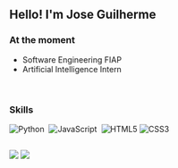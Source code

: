 ## Hello! I'm Jose Guilherme

### At the moment
- Software Engineering FIAP
- Artificial Intelligence Intern


<br>

### Skills
<!--
<div>
  <img align="center" src="https://img.shields.io/badge/Python-0d1116?style=for-the-badge&logo=python&logoColor=white" width="100px"/>
  <img align="center" src="https://img.shields.io/badge/HTML-0d1116?style=for-the-badge&logo=html5&logoColor=white" width="90px"/>
  <img align="center" src="https://img.shields.io/badge/CSS-0d1116?&style=for-the-badge&logo=css3&logoColor=white" width="80px"/>
  <img align="center" src="https://img.shields.io/badge/JavaScript-0d1116?style=for-the-badge&logo=javascript&logoColor=white" width="140px"/>
</div>
-->

![Python](https://img.shields.io/badge/-python-0D1117?style=for-the-badge&logo=python&logoColor=1572B6&labelColor=0D1117)&nbsp;
![JavaScript](https://img.shields.io/badge/-JavaScript-0D1117?style=for-the-badge&logo=javascript&labelColor=0D1117&textColor=0D1117)&nbsp;
![HTML5](https://img.shields.io/badge/HTML5-0D1117?style=for-the-badge&logo=html5&logoColor=f06529)
![CSS3](https://img.shields.io/badge/CSS3-0D1117?style=for-the-badge&logo=css3&logoColor=2965f1)

##

<div>
  <a href="https://www.linkedin.com/in/joseguilhermesipaubacosta/" target="_blank"><img src="https://img.shields.io/badge/LinkedIn-2E2E2E?style=for-the-badge&logo=linkedin&logoColor=blue" target="_blank"></a>
  <a href="https://www.instagram.com/zegui.costa/" target="_blank"><img src="https://img.shields.io/badge/Instagram-2E2E2E?style=for-the-badge&logo=instagram&logoColor=blue-violet" target="_blank"></a>
</div>
